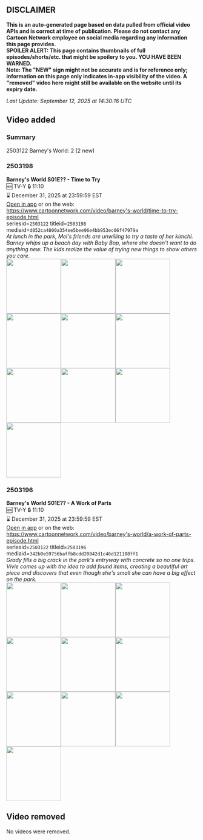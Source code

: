 ## DISCLAIMER
**This is an auto-generated page based on data pulled from official video APIs and is correct at time of publication. Please do not contact any Cartoon Network employee on social media regarding any information this page provides.**  
**SPOILER ALERT: This page contains thumbnails of full episodes/shorts/etc. that might be spoilery to you. YOU HAVE BEEN WARNED.**  
**Note: The "NEW" sign might not be accurate and is for reference only; information on this page only indicates in-app visibility of the video. A "removed" video here might still be available on the website until its expiry date.**  

_Last Update: September 12, 2025 at 14:30:16 UTC_
## Video added
### Summary
2503122 Barney's World: 2 (2 new)  
### 2503198
**Barney's World S01E?? - Time to Try**  
🆕 TV-Y 🔒 11:10  
⌛ December 31, 2025 at 23:59:59 EST  
[Open in app](https://cnvideo.sercomkc.org/redirector.html?type=cnapp&seriesid=1000000000093702&titleid=2503198&mediaid=d052ca4800a354ee5bee96e4bb953ec06f47979a) or on the web: https://www.cartoonnetwork.com/video/barney's-world/time-to-try-episode.html  
seriesid=`2503122` titleid=`2503198` mediaid=`d052ca4800a354ee5bee96e4bb953ec06f47979a`  
_At lunch in the park, Mel's friends are unwilling to try a taste of her kimchi. Barney whips up a beach day with Baby Bop, where she doesn't want to do anything new. The kids realize the value of trying new things to show others you care._  
<a href="https://s3.amazonaws.com/cartoonorchestrator/2503198_001_1280x720.jpg"><img src="https://s3.amazonaws.com/cartoonorchestrator/2503198_001_640x360.jpg" height="144px" /></a><a href="https://s3.amazonaws.com/cartoonorchestrator/2503198_002_1280x720.jpg"><img src="https://s3.amazonaws.com/cartoonorchestrator/2503198_002_640x360.jpg" height="144px" /></a><a href="https://s3.amazonaws.com/cartoonorchestrator/2503198_003_1280x720.jpg"><img src="https://s3.amazonaws.com/cartoonorchestrator/2503198_003_640x360.jpg" height="144px" /></a><a href="https://s3.amazonaws.com/cartoonorchestrator/2503198_004_1280x720.jpg"><img src="https://s3.amazonaws.com/cartoonorchestrator/2503198_004_640x360.jpg" height="144px" /></a><a href="https://s3.amazonaws.com/cartoonorchestrator/2503198_005_1280x720.jpg"><img src="https://s3.amazonaws.com/cartoonorchestrator/2503198_005_640x360.jpg" height="144px" /></a><a href="https://s3.amazonaws.com/cartoonorchestrator/2503198_006_1280x720.jpg"><img src="https://s3.amazonaws.com/cartoonorchestrator/2503198_006_640x360.jpg" height="144px" /></a><a href="https://s3.amazonaws.com/cartoonorchestrator/2503198_007_1280x720.jpg"><img src="https://s3.amazonaws.com/cartoonorchestrator/2503198_007_640x360.jpg" height="144px" /></a><a href="https://s3.amazonaws.com/cartoonorchestrator/2503198_008_1280x720.jpg"><img src="https://s3.amazonaws.com/cartoonorchestrator/2503198_008_640x360.jpg" height="144px" /></a><a href="https://s3.amazonaws.com/cartoonorchestrator/2503198_009_1280x720.jpg"><img src="https://s3.amazonaws.com/cartoonorchestrator/2503198_009_640x360.jpg" height="144px" /></a><a href="https://s3.amazonaws.com/cartoonorchestrator/2503198_010_1280x720.jpg"><img src="https://s3.amazonaws.com/cartoonorchestrator/2503198_010_640x360.jpg" height="144px" /></a>
### 2503196
**Barney's World S01E?? - A Work of Parts**  
🆕 TV-Y 🔒 11:10  
⌛ December 31, 2025 at 23:59:59 EST  
[Open in app](https://cnvideo.sercomkc.org/redirector.html?type=cnapp&seriesid=1000000000093702&titleid=2503196&mediaid=342b0e59756baffb8cdd20842d1c46d121108ff1) or on the web: https://www.cartoonnetwork.com/video/barney's-world/a-work-of-parts-episode.html  
seriesid=`2503122` titleid=`2503196` mediaid=`342b0e59756baffb8cdd20842d1c46d121108ff1`  
_Grady fills a big crack in the park's entryway with concrete so no one trips. Vivie comes up with the idea to add found items, creating a beautiful art piece and discovers that even though she's small she can have a big effect on the park._  
<a href="https://s3.amazonaws.com/cartoonorchestrator/2503196_001_1280x720.jpg"><img src="https://s3.amazonaws.com/cartoonorchestrator/2503196_001_640x360.jpg" height="144px" /></a><a href="https://s3.amazonaws.com/cartoonorchestrator/2503196_002_1280x720.jpg"><img src="https://s3.amazonaws.com/cartoonorchestrator/2503196_002_640x360.jpg" height="144px" /></a><a href="https://s3.amazonaws.com/cartoonorchestrator/2503196_003_1280x720.jpg"><img src="https://s3.amazonaws.com/cartoonorchestrator/2503196_003_640x360.jpg" height="144px" /></a><a href="https://s3.amazonaws.com/cartoonorchestrator/2503196_004_1280x720.jpg"><img src="https://s3.amazonaws.com/cartoonorchestrator/2503196_004_640x360.jpg" height="144px" /></a><a href="https://s3.amazonaws.com/cartoonorchestrator/2503196_005_1280x720.jpg"><img src="https://s3.amazonaws.com/cartoonorchestrator/2503196_005_640x360.jpg" height="144px" /></a><a href="https://s3.amazonaws.com/cartoonorchestrator/2503196_006_1280x720.jpg"><img src="https://s3.amazonaws.com/cartoonorchestrator/2503196_006_640x360.jpg" height="144px" /></a><a href="https://s3.amazonaws.com/cartoonorchestrator/2503196_007_1280x720.jpg"><img src="https://s3.amazonaws.com/cartoonorchestrator/2503196_007_640x360.jpg" height="144px" /></a><a href="https://s3.amazonaws.com/cartoonorchestrator/2503196_008_1280x720.jpg"><img src="https://s3.amazonaws.com/cartoonorchestrator/2503196_008_640x360.jpg" height="144px" /></a><a href="https://s3.amazonaws.com/cartoonorchestrator/2503196_009_1280x720.jpg"><img src="https://s3.amazonaws.com/cartoonorchestrator/2503196_009_640x360.jpg" height="144px" /></a><a href="https://s3.amazonaws.com/cartoonorchestrator/2503196_010_1280x720.jpg"><img src="https://s3.amazonaws.com/cartoonorchestrator/2503196_010_640x360.jpg" height="144px" /></a>
## Video removed
No videos were removed.  
